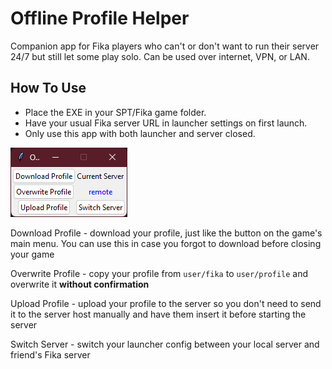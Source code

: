 # Offline Profile Helper

Companion app for Fika players who can't or don't want to run their server 24/7 but still let some play solo. Can be used over internet, VPN, or LAN.

## How To Use

- Place the EXE in your SPT/Fika game folder.
- Have your usual Fika server URL in launcher settings on first launch.
- Only use this app with both launcher and server closed.

![screenshot](/screenshot.png)

Download Profile - download your profile, just like the button on the game's main menu. You can use this in case you forgot to download before closing your game

Overwrite Profile - copy your profile from `user/fika` to `user/profile` and overwrite it **without confirmation**

Upload Profile - upload your profile to the server so you don't need to send it to the server host manually and have them insert it before starting the server

Switch Server - switch your launcher config between your local server and friend's Fika server
